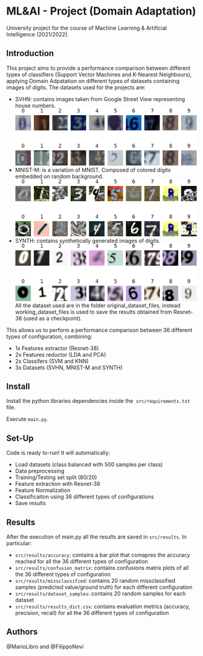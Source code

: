 # ML&AI - Project (Domain Adaptation)
University project for the course of Machine Learning & Artificial Intelligence (2021/2022).

## Introduction
This project aims to provide a performance comparison between different types of classifiers (Support Vector Machines and K-Nearest Neighbours), applying Domain Adpatation on different types of datasets containing images of digits.
The datasets used for the projects are: 
- SVHN: contains images taken from Google Street View representing house numbers.
  ![svhn](/src/results/dataset_samples/svhn.png)
- MNIST-M: is a variation of MNIST. Composed of colored digits embedded on random background.
  ![mnist-m](/src/results/dataset_samples/mnistm.png)
- SYNTH: contains synthetically generated images of digits.
  ![synth](/src/results/dataset_samples/synth.png)
All the dataset used are in the folder original_dataset_files, instead working_dataset_files is used to save the results obtained from Resnet-38 (used as a checkpoint).

This allows us to perform a performance comparison between 36 different types of configuration, combining:
- 1x Features extractor (Resnet-38)
- 2x Features reductor (LDA and PCA)
- 2x Classifers (SVM and KNN)
- 3x Datasets (SVHN, MNIST-M and SYNTH)

## Install
Install the python libraries dependencies inside the` src/requirements.txt` file.

Execute `main.py`.

## Set-Up
Code is ready to-run! 
It will automatically:
- Load datasets (class balanced with 500 samples per class)
- Data preprocessing 
- Training/Testing set split (80/20)
- Feature extraction with Resnet-38
- Feature Normalization
- Classificaiton using 36 different types of configurations
- Save results

## Results
After the execution of main.py all the results are saved in `src/results`. In particular:
- `src/results/accuracy`: contains a bar plot that comapres the accuracy reached for all the 36 different types of configuration
- `src/results/confusion_matrix`: contains confusions matrix plots of all the 36 different types of configuration
- `src/results/missclassified`: contains 20 random missclassified samples (predicted value/ground truth) for each different configuration
- `src/results/dataset_samples`: contains 20 random samples for each dataset
- `src/results/results_dict.csv`: contains evaluation metrics (accuracy, precision, recall) for all the 36 different types of configuration

## Authors
@MarioLibro and @FilippoNevi

